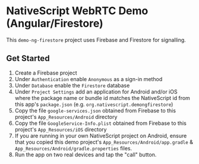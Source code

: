 # NativeScript WebRTC Demo (Angular/Firestore)

This `demo-ng-firestore` project uses Firebase and Firestore for signalling.

## Get Started
1. Create a Firebase project
2. Under `Authentication` enable `Anonymous` as a sign-in method
3. Under `Database` enable the `Firestore` database
4. Under `Project Settings` add an application for Android and/or iOS where the package name or bundle id matches the NativeScript id from this app's `package.json` (e.g. `org.nativescript.demongfirestore`)
5. Copy the file `google-services.json` obtained from Firebase to this project's `App_Resources/Android` directory
6. Copy the file `GoogleService-Info.plist` obtained from Firebase to this project's `App_Resources/iOS` directory
7. If you are running in your own NativeScript project on Android, ensure that you copied this demo project's `App_Resources/Android/app.gradle` & `App_Resources/Android/gradle.properties` files.
8. Run the app on two real devices and tap the "call" button.
